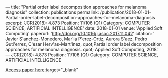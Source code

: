 —
title: "Partial order label decomposition approaches for melanoma diagnosis"
collection: publications
permalink: /publication/2018-01-01-Partial-order-label-decomposition-approaches-for-melanoma-diagnosis
excerpt: 'JCR(2018): 4.873 Position: 11/106 (Q1) Category: COMPUTER SCIENCE, ARTIFICIAL INTELLIGENCE'
date: 2018-01-01
venue: 'Applied Soft Computing'
paperurl: 'http://doi.org/10.1016/j.asoc.2017.11.042'
citation: ' Javier S&apos;anchez-Monedero,  Mar&apos;ia P&apos;erez-Ortiz,  Aurora S&apos;aez,  Pedro Guti&apos;errez,  C&apos;esar Herv&apos;as-Mart&apos;inez,    quot;Partial order label decomposition approaches for melanoma diagnosis.   quot; Applied Soft Computing, 2018.'
—
JCR(2018): 4.873 Position: 11/106 (Q1) Category: COMPUTER SCIENCE, ARTIFICIAL INTELLIGENCE

[Access paper here](http://doi.org/10.1016/j.asoc.2017.11.042):target="_blank"